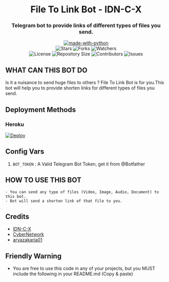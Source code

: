<h1 align= center>File To Link Bot - IDN-C-X</h1>
<h3 align = center>Telegram bot to provide links of different types of files you send. </h3>
<p align="center">
<a href="https://python.org"><img src="http://forthebadge.com/images/badges/made-with-python.svg" alt="made-with-python"></a>
<br>
    <img src="https://img.shields.io/github/stars/IDN-C-X/IDN-File-To-Link?style=for-the-badge&color=yellow" alt="Stars">
    <img src="https://img.shields.io/github/forks/IDN-C-X/IDN-File-To-Link?style=for-the-badge&color=green" alt="Forks">
    <img src="https://img.shields.io/github/watchers/IDN-C-X/IDN-File-To-Link?style=for-the-badge&color=yellow" alt="Watchers"> <br>
    <img src="https://img.shields.io/github/license/IDN-C-X/IDN-File-To-Link?style=for-the-badge&color=green" alt="License">
    <img src="https://img.shields.io/github/repo-size/IDN-C-X/IDN-File-To-Link?style=for-the-badge&color=yellow" alt="Repository Size">
    <img src="https://img.shields.io/github/contributors/IDN-C-X/IDN-File-To-Link?style=for-the-badge&color=green" alt="Contributors">
    <img src="https://img.shields.io/github/issues/IDN-C-X/IDN-File-To-Link?style=for-the-badge&color=yellow" alt="Issues">
</p>  

## WHAT CAN THIS BOT DO
Is it a nuisance to send huge files to others ? File To Link Bot is for you.This bot will help you to provide shorten links for different types of files you send.

## Deployment Methods

### Heroku

[![Deploy](https://www.herokucdn.com/deploy/button.svg)](https://heroku.com/deploy?template=https://github.com/IDN-C-X/IDN-File-To-Link)

## Config Vars
1. `BOT_TOKEN` : A Valid Telegram Bot Token, get it from @Botfather

## HOW TO USE THIS BOT

```
- You can send any type of files (Video, Image, Audio, Document) to this bot.
- Bot will send a shorten link of that file to you.
```
## Credits
- [IDN-C-X](https://github.com/IDN-C-X)
- [CyberNetwork](https://t.me/CyberSupportGroup)
- [aryazakaria01](https://github.com/aryazakaria01)

## Friendly Warning
- You are free to use this code in any of your projects, but you MUST include the following in your README.md (Copy & paste)
```

